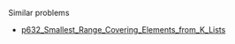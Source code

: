 Similar problems
- [p632_Smallest_Range_Covering_Elements_from_K_Lists](https://github.com/genxium/Leetcode/tree/master/p632_Smallest_Range_Covering_Elements_from_K_Lists)

